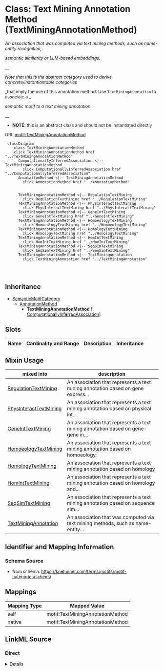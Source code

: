 

# Class: Text Mining Annotation Method (TextMiningAnnotationMethod) 


_An association that was computed via text mining methods, such as name-entity recognition,_

_semantic similarity or LLM-based embeddings._

__

_Note that this is the abstract category used to derive concrete/instantiantable categories_

_that imply the use of this annotation method. Use `TextMiningAnnotation` to associate a _

_semantic motif to a text mining annotation._

__




* __NOTE__: this is an abstract class and should not be instantiated directly


URI: [motif:TextMiningAnnotationMethod](https://knetminer.com/terms/motifs/motif-categories/TextMiningAnnotationMethod)






```mermaid
 classDiagram
    class TextMiningAnnotationMethod
    click TextMiningAnnotationMethod href "../TextMiningAnnotationMethod"
      ComputationallyInferredAssociation <|-- TextMiningAnnotationMethod
        click ComputationallyInferredAssociation href "../ComputationallyInferredAssociation"
      AnnotationMethod <|-- TextMiningAnnotationMethod
        click AnnotationMethod href "../AnnotationMethod"
      

      TextMiningAnnotationMethod <|-- RegulationTextMining
        click RegulationTextMining href "../RegulationTextMining"
      TextMiningAnnotationMethod <|-- PhysInteractTextMining
        click PhysInteractTextMining href "../PhysInteractTextMining"
      TextMiningAnnotationMethod <|-- GeneIntTextMining
        click GeneIntTextMining href "../GeneIntTextMining"
      TextMiningAnnotationMethod <|-- HomoeologyTextMining
        click HomoeologyTextMining href "../HomoeologyTextMining"
      TextMiningAnnotationMethod <|-- HomologyTextMining
        click HomologyTextMining href "../HomologyTextMining"
      TextMiningAnnotationMethod <|-- HomIntTextMining
        click HomIntTextMining href "../HomIntTextMining"
      TextMiningAnnotationMethod <|-- SeqSimTextMining
        click SeqSimTextMining href "../SeqSimTextMining"
      TextMiningAnnotationMethod <|-- TextMiningAnnotation
        click TextMiningAnnotation href "../TextMiningAnnotation"
      
      
      
```





## Inheritance
* [SemanticMotifCategory](SemanticMotifCategory.md)
    * [AnnotationMethod](AnnotationMethod.md)
        * **TextMiningAnnotationMethod** [ [ComputationallyInferredAssociation](ComputationallyInferredAssociation.md)]



## Slots

| Name | Cardinality and Range | Description | Inheritance |
| ---  | --- | --- | --- |



## Mixin Usage

| mixed into | description |
| --- | --- |
| [RegulationTextMining](RegulationTextMining.md) | An association that represents a text mining annotation based on gene express... |
| [PhysInteractTextMining](PhysInteractTextMining.md) | An association that represents a text mining annotation based on physical int... |
| [GeneIntTextMining](GeneIntTextMining.md) | An association that represents a text mining annotation based on gene-gene in... |
| [HomoeologyTextMining](HomoeologyTextMining.md) | An association that represents a text mining annotation based on homoeology |
| [HomologyTextMining](HomologyTextMining.md) | An association that represents a text mining annotation based on homology |
| [HomIntTextMining](HomIntTextMining.md) | An association that represents a text mining annotation based on homology and... |
| [SeqSimTextMining](SeqSimTextMining.md) | An association that represents a text mining annotation based on sequence sim... |
| [TextMiningAnnotation](TextMiningAnnotation.md) | An association that was computed via text mining methods, such as name-entity... |








## Identifier and Mapping Information







### Schema Source


* from schema: https://knetminer.com/terms/motifs/motif-categories/schema




## Mappings

| Mapping Type | Mapped Value |
| ---  | ---  |
| self | motif:TextMiningAnnotationMethod |
| native | motif:TextMiningAnnotationMethod |







## LinkML Source

<!-- TODO: investigate https://stackoverflow.com/questions/37606292/how-to-create-tabbed-code-blocks-in-mkdocs-or-sphinx -->

### Direct

<details>
```yaml
name: TextMiningAnnotationMethod
description: "An association that was computed via text mining methods, such as name-entity\
  \ recognition,\nsemantic similarity or LLM-based embeddings.\n\nNote that this is\
  \ the abstract category used to derive concrete/instantiantable categories\nthat\
  \ imply the use of this annotation method. Use `TextMiningAnnotation` to associate\
  \ a \nsemantic motif to a text mining annotation.\n"
title: Text Mining Annotation Method
from_schema: https://knetminer.com/terms/motifs/motif-categories/schema
is_a: AnnotationMethod
abstract: true
mixin: true
mixins:
- ComputationallyInferredAssociation

```
</details>

### Induced

<details>
```yaml
name: TextMiningAnnotationMethod
description: "An association that was computed via text mining methods, such as name-entity\
  \ recognition,\nsemantic similarity or LLM-based embeddings.\n\nNote that this is\
  \ the abstract category used to derive concrete/instantiantable categories\nthat\
  \ imply the use of this annotation method. Use `TextMiningAnnotation` to associate\
  \ a \nsemantic motif to a text mining annotation.\n"
title: Text Mining Annotation Method
from_schema: https://knetminer.com/terms/motifs/motif-categories/schema
is_a: AnnotationMethod
abstract: true
mixin: true
mixins:
- ComputationallyInferredAssociation

```
</details>